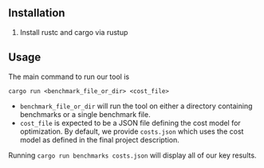 ## **Installation**
1. Install rustc and cargo via rustup

## **Usage**
The main command to run our tool is
```
cargo run <benchmark_file_or_dir> <cost_file>
```
- `benchmark_file_or_dir` will run the tool on either a directory containing benchmarks or a single benchmark file.
- `cost_file` is expected to be a JSON file defining the cost model for optimization. By default, we provide `costs.json` which uses the cost model as defined in the final project description.

Running `cargo run benchmarks costs.json` will display all of our key results.